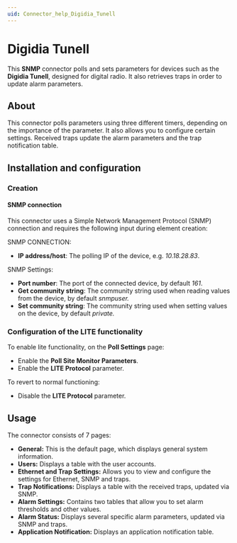 ```yaml
---
uid: Connector_help_Digidia_Tunell
---
```


# Digidia Tunell

This **SNMP** connector polls and sets parameters for devices such as the **Digidia Tunell**, designed for digital radio. It also retrieves traps in order to update alarm parameters.

## About

This connector polls parameters using three different timers, depending on the importance of the parameter. It also allows you to configure certain settings. Received traps update the alarm parameters and the trap notification table.

## Installation and configuration

### Creation

#### SNMP connection

This connector uses a Simple Network Management Protocol (SNMP) connection and requires the following input during element creation:

SNMP CONNECTION:

- **IP address/host**: The polling IP of the device, e.g. *10.18.28.83*.

SNMP Settings:

- **Port number**: The port of the connected device, by default *161*.
- **Get community string**: The community string used when reading values from the device, by default *snmpuser.*
- **Set community string**: The community string used when setting values on the device, by default *private.*

### Configuration of the LITE functionality

To enable lite functionality, on the **Poll Settings** page:

- Enable the **Poll Site Monitor Parameters**.
- Enable the **LITE Protocol** parameter.

To revert to normal functioning:

- Disable the **LITE Protocol** parameter.

## Usage

The connector consists of 7 pages:

- **General:** This is the default page, which displays general system information.
- **Users:** Displays a table with the user accounts.
- **Ethernet and Trap Settings:** Allows you to view and configure the settings for Ethernet, SNMP and traps.
- **Trap Notifications:** Displays a table with the received traps, updated via SNMP.
- **Alarm Settings:** Contains two tables that allow you to set alarm thresholds and other values.
- **Alarm Status:** Displays several specific alarm parameters, updated via SNMP and traps.
- **Application Notification:** Displays an application notification table.

